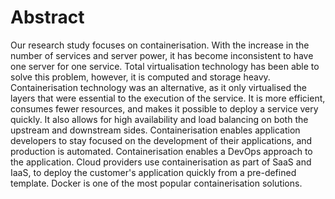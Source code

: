 # Abstract
Our research study focuses on containerisation. With the increase in the number of services and server power, it has become inconsistent to have one server for one service. Total virtualisation technology has been able to solve this problem, however, it is computed and storage heavy. Containerisation technology was an alternative, as it only virtualised the layers that were essential to the execution of the service. It is more efficient, consumes fewer resources, and makes it possible to deploy a service very quickly. It also allows for high availability and load balancing on both the upstream and downstream sides. Containerisation enables application developers to stay focused on the development of their applications, and production is automated. Containerisation enables a DevOps approach to the application. Cloud providers use containerisation as part of SaaS and IaaS, to deploy the customer's application quickly from a pre-defined template. Docker is one of the most popular containerisation solutions.



